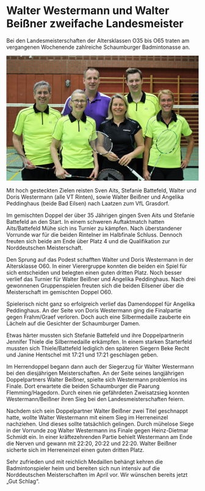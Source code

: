 # Walter Westermann und Walter Beißner zweifache Landesmeister

Bei den Landesmeisterschaften der Altersklassen O35 bis O65 traten am vergangenen Wochenende zahlreiche Schaumburger Badmintonasse an.

![Mannschaftsfoto](2017-03-04_mannschaft.jpg)

Mit hoch gesteckten Zielen reisten Sven Aits, Stefanie Battefeld, Walter und Doris Westermann (alle VT Rinten), sowie Walter Beißner und Angelika Peddinghaus (beide Bad Eilsen) nach Laatzen zum VfL Grasdorf.

Im gemischten Doppel der über 35 Jährigen gingen Sven Aits und Stefanie Battefeld an den Start. In einem schweren Auftaktmatch hatten Aits/Battefeld Mühe sich ins Turnier zu kämpfen. Nach überstandener Vorrunde war für die beiden Rintelner im Halbfinale Schluss. Dennoch freuten sich beide am Ende über Platz 4 und die Qualifikation zur Norddeutschen Meisterschaft.

Den Sprung auf das Podest schafften Walter und Doris Westermann in der Altersklasse O60. In einer Vierergruppe konnten die beiden ein Spiel für sich entscheiden und belegten einen guten dritten Platz. Noch besser verlief das Turnier für Walter Beißner und Angelika Peddinghaus. Nach drei gewonnenen Gruppenspielen freuten sich die beiden Eilsener über die Meisterschaft im gemischten Doppel O60.

Spielerisch nicht ganz so erfolgreich verlief das Damendoppel für Angelika Peddinghaus. An der Seite von Doris Westermann ging die Finalpartie gegen Frahm/Graef verloren. Doch auch eine Silbermedaille zauberte ein Lächeln auf die Gesichter der Schaumburger Damen.

Etwas härter mussten sich Stefanie Battefeld und ihre Doppelpartnerin Jennifer Thiele die Silbermedaille erkämpfen. In einem starken Starterfeld mussten sich Thiele/Battefeld lediglich den späteren Siegern Beke Recht und Janine Hentschel mit 17:21 und 17:21 geschlagen geben.

Im Herrendoppel begann dann auch der Siegerzug für Walter Westermann bei den diesjährigen Meisterschaften. An der Seite seines langjährigen Doppelpartners Walter Beißner, spielte sich Westermann problemlos ins Finale. Dort erwartete die beiden Schaumburger die Paarung Flemming/Hagedorn. Durch einen nie gefährdeten Zweisatzsieg konnten Westermann/Beißner ihren Sieg bei den Landesmeisterschaften feiern.

Nachdem sich sein Doppelpartner Walter Beißner zwei Titel geschnappt hatte, wollte Walter Westermann mit einem Sieg im Herreneinzel nachziehen. Und dieses sollte tatsächlich gelingen. Durch mühelose Siege in der Vorrunde zog Walter Westermann ins Finale gegen Heinz-Dietmar Schmidt ein. In einer kräftezehrenden Partie behielt Westermann am Ende die Nerven und gewann mit 22:20, 20:22 und 22:20. Walter Beißner sicherte sich im Herreneinzel einen guten dritten Platz.

Sehr zufrieden und mit reichlich Medaillen behängt kehren die Badmintonspieler heim und bereiten sich nun intensiv auf die Norddeutschen Meisterschaften im April vor. Wir wünschen bereits jetzt „Gut Schlag“.
